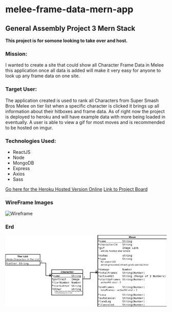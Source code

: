 # melee-frame-data-mern-app

## General Assembly Project 3 Mern Stack

**This project is for somone looking to take over and host.**

### Mission:
I wanted to create a site that could show all Character Frame Data in Melee this application once all data is added will make it very easy for anyone to look up any frame data on one site.

### Target User:
The application created is used to rank all Characters from Super Smash Bros Melee on tier list when a specific character is clicked it brings up all information about their hitboxes and frame data. 
As of right now the project is deployed to heroku and will have example data with more being loaded in eventually.
A user is able to view a gif for most moves and is recommended to be hosted on imgur.

### Technologies Used:
* ReactJS
* Node
* MongoDB
* Express
* Axios
* Sass

[Go here for the Heroku Hosted Version Online](https://ssbm-frame-data.herokuapp.com/)
[Link to Project Board](https://github.com/greattechpk/melee-frame-data-mern-app/projects/1)

### WireFrame Images
![Wireframe](https://raw.githubusercontent.com/greattechpk/melee-frame-data-mern-app/master/Planning%20Files/Wireframe.jpg)

### Erd
![ERD](https://raw.githubusercontent.com/greattechpk/melee-frame-data-mern-app/master/Planning%20Files/meleeERD.png)
